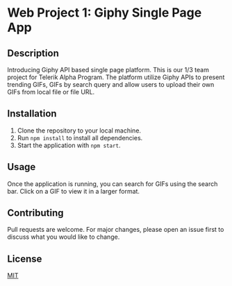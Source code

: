 # Web Project 1: Giphy Single Page App

## Description
Introducing Giphy API based single page platform. This is our 1/3 team project for Telerik Alpha Program. The platform utilize Giphy APIs to present trending GIFs, GIFs by search query and allow users to upload their own GIFs from local file or file URL. 

## Installation
1. Clone the repository to your local machine.
2. Run `npm install` to install all dependencies.
3. Start the application with `npm start`.

## Usage
Once the application is running, you can search for GIFs using the search bar. Click on a GIF to view it in a larger format.

## Contributing
Pull requests are welcome. For major changes, please open an issue first to discuss what you would like to change.

## License
[MIT](https://choosealicense.com/licenses/mit/)